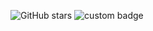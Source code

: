 ![GitHub stars](https://img.shields.io/github/stars/USERNAME/REPO?style=social)
![custom badge](https://img.shields.io/badge/mouhamed-zahague-brightgreen?style=for-the-badge&logo=telegram)
